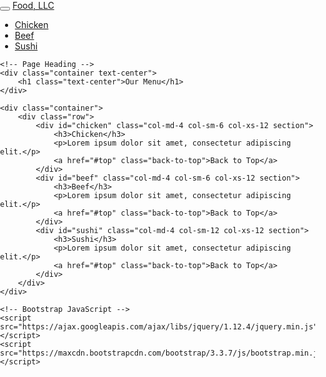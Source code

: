 <!DOCTYPE html>
<html lang="en">
<head>
    <meta charset="UTF-8">
    <meta name="viewport" content="width=device-width, initial-scale=1.0">
    <title>Food, LLC</title>
    <link rel="stylesheet" href="https://maxcdn.bootstrapcdn.com/bootstrap/3.3.7/css/bootstrap.min.css">
    <style>
        /* Custom Styles */
        body {
            margin: 0;
            padding: 0;
        }
        .navbar {
            margin-bottom: 0;
        }
        .dropdown-menu {
            width: 100%; /* Take full width */
            background-color: #f8f9fa; /* Distinguishable background */
        }
        .menu-section {
            height: 1000px; /* Tall section for scrolling */
            background-color: #f4f4f4; /* Distinguishable background */
            padding: 20px;
        }
        .section {
            height: 700px; /* Optional large sections */
            text-align: center;
            padding: 20px;
            background-color: #eaeaea;
            margin: 10px 0;
        }
        .back-to-top {
            display: block;
            margin-top: 20px;
        }
    </style>
</head>
<body>
    <!-- Navbar -->
    <nav class="navbar navbar-default">
        <div class="container-fluid">
            <div class="navbar-header">
                <button type="button" class="navbar-toggle collapsed" data-toggle="collapse" data-target="#navbar-menu" aria-expanded="false">
                    <span class="icon-bar"></span>
                    <span class="icon-bar"></span>
                    <span class="icon-bar"></span>
                </button>
                <a class="navbar-brand" href="#">Food, LLC</a>
            </div>
            <div class="collapse navbar-collapse" id="navbar-menu">
                <ul class="nav navbar-nav visible-xs">
                    <li><a href="#chicken">Chicken</a></li>
                    <li><a href="#beef">Beef</a></li>
                    <li><a href="#sushi">Sushi</a></li>
                </ul>
            </div>
        </div>
    </nav>

    <!-- Page Heading -->
    <div class="container text-center">
        <h1 class="text-center">Our Menu</h1>
    </div>

    <div class="container">
        <div class="row">
            <div id="chicken" class="col-md-4 col-sm-6 col-xs-12 section">
                <h3>Chicken</h3>
                <p>Lorem ipsum dolor sit amet, consectetur adipiscing elit.</p>
                <a href="#top" class="back-to-top">Back to Top</a>
            </div>
            <div id="beef" class="col-md-4 col-sm-6 col-xs-12 section">
                <h3>Beef</h3>
                <p>Lorem ipsum dolor sit amet, consectetur adipiscing elit.</p>
                <a href="#top" class="back-to-top">Back to Top</a>
            </div>
            <div id="sushi" class="col-md-4 col-sm-12 col-xs-12 section">
                <h3>Sushi</h3>
                <p>Lorem ipsum dolor sit amet, consectetur adipiscing elit.</p>
                <a href="#top" class="back-to-top">Back to Top</a>
            </div>
        </div>
    </div>

    <!-- Bootstrap JavaScript -->
    <script src="https://ajax.googleapis.com/ajax/libs/jquery/1.12.4/jquery.min.js"></script>
    <script src="https://maxcdn.bootstrapcdn.com/bootstrap/3.3.7/js/bootstrap.min.js"></script>
</body>
</html>
